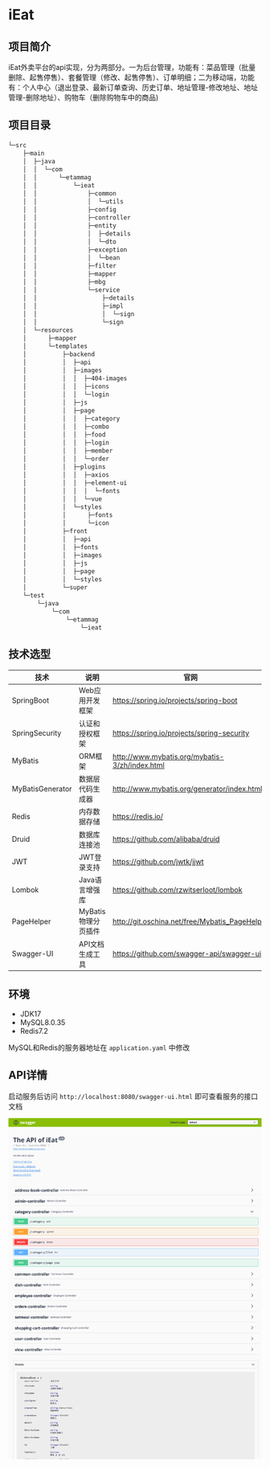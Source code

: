 # iEat



## 项目简介

iEat外卖平台的api实现，分为两部分。一为后台管理，功能有：菜品管理（批量删除、起售停售）、套餐管理（修改、起售停售）、订单明细；二为移动端，功能有：个人中心（退出登录、最新订单查询、历史订单、地址管理-修改地址、地址管理-删除地址）、购物车（删除购物车中的商品)

## 项目目录

```
└─src
    ├─main
    │  ├─java
    │  │  └─com
    │  │      └─etammag
    │  │          └─ieat
    │  │              ├─common
    │  │              │  └─utils
    │  │              ├─config
    │  │              ├─controller
    │  │              ├─entity
    │  │              │  ├─details
    │  │              │  └─dto
    │  │              ├─exception
    │  │              │  └─bean
    │  │              ├─filter
    │  │              ├─mapper
    │  │              ├─mbg
    │  │              └─service
    │  │                  ├─details
    │  │                  ├─impl
    │  │                  │  └─sign
    │  │                  └─sign
    │  └─resources
    │      ├─mapper
    │      └─templates
    │          ├─backend
    │          │  ├─api
    │          │  ├─images
    │          │  │  ├─404-images
    │          │  │  ├─icons
    │          │  │  └─login
    │          │  ├─js
    │          │  ├─page
    │          │  │  ├─category
    │          │  │  ├─combo
    │          │  │  ├─food
    │          │  │  ├─login
    │          │  │  ├─member
    │          │  │  └─order
    │          │  ├─plugins
    │          │  │  ├─axios
    │          │  │  ├─element-ui
    │          │  │  │  └─fonts
    │          │  │  └─vue
    │          │  └─styles
    │          │      ├─fonts
    │          │      └─icon
    │          ├─front
    │          │  ├─api
    │          │  ├─fonts
    │          │  ├─images
    │          │  ├─js
    │          │  ├─page
    │          │  └─styles
    │          └─super
    └─test
        └─java
            └─com
                └─etammag
                    └─ieat
```

## 技术选型

| 技术             | 说明                | 官网                                           |
| ---------------- | ------------------- | ---------------------------------------------- |
| SpringBoot       | Web应用开发框架     | https://spring.io/projects/spring-boot         |
| SpringSecurity   | 认证和授权框架      | https://spring.io/projects/spring-security     |
| MyBatis          | ORM框架             | http://www.mybatis.org/mybatis-3/zh/index.html |
| MyBatisGenerator | 数据层代码生成器    | http://www.mybatis.org/generator/index.html    |
| Redis            | 内存数据存储        | https://redis.io/                              |
| Druid            | 数据库连接池        | https://github.com/alibaba/druid               |
| JWT              | JWT登录支持         | https://github.com/jwtk/jjwt                   |
| Lombok           | Java语言增强库      | https://github.com/rzwitserloot/lombok         |
| PageHelper       | MyBatis物理分页插件 | http://git.oschina.net/free/Mybatis_PageHelper |
| Swagger-UI       | API文档生成工具     | https://github.com/swagger-api/swagger-ui      |

## 环境

- JDK17
- MySQL8.0.35
- Redis7.2

MySQL和Redis的服务器地址在 `application.yaml` 中修改



## API详情

启动服务后访问 `http://localhost:8080/swagger-ui.html` 即可查看服务的接口文档

![image-20231029223206663](README.assets/image-20231029223206663.png)


